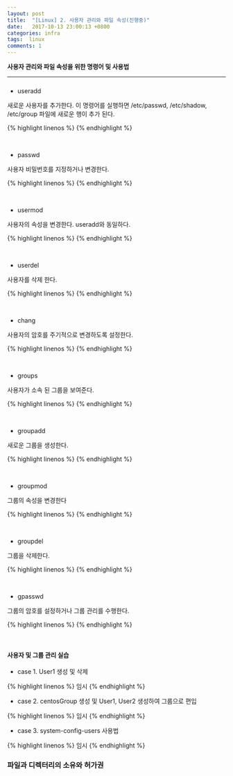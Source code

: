```yaml
---
layout: post
title:  "[Linux] 2. 사용자 관리와 파일 속성(진행중)"
date:   2017-10-13 23:00:13 +0800
categories: infra
tags:  linux
comments: 1
---
```


**사용자 관리와 파일 속성을 위한 명령어 및 사용법**

---


### 

#### 

* useradd

새로운 사용자를 추가한다. 이 명령어를 실행하면 /etc/passwd, /etc/shadow, /etc/group 파일에 새로운 행이 추가 된다.

{% highlight linenos %}
{% endhighlight %}

<br>

* passwd

사용자 비밀번호를 지정하거나 변경한다.

{% highlight linenos %}
{% endhighlight %}

<br>

* usermod

사용자의 속성을 변경한다. useradd와 동일하다.

{% highlight linenos %}
{% endhighlight %}

<br>

* userdel

사용자를 삭제 한다.

{% highlight linenos %}
{% endhighlight %}

<br>

* chang

사용자의 암호를 주기적으로 변경하도록 설정한다.

{% highlight linenos %}
{% endhighlight %}

<br>

* groups

사용자가 소속 된 그룹을 보여준다.

{% highlight linenos %}
{% endhighlight %}

<br>

* groupadd 

새로운 그룹을 생성한다.

{% highlight linenos %}
{% endhighlight %}

<br>

* groupmod

그룹의 속성을 변경한다

{% highlight linenos %}
{% endhighlight %}

<br>

* groupdel

그룹을 삭제한다.

{% highlight linenos %}
{% endhighlight %}

<br>

* gpasswd

그룹의 암호를 설정하거나 그룹 관리를 수행한다.

{% highlight linenos %}
{% endhighlight %}

<br>

#### 사용자 및 그룹 관리 실습

* case 1. User1 생성 및 삭제

{% highlight linenos %}
임시
{% endhighlight %}

* case 2. centosGroup 생성 및 User1, User2 생성하여 그룹으로 편입


{% highlight linenos %}
임시
{% endhighlight %}

* case 3. system-config-users 사용법

{% highlight linenos %}
임시
{% endhighlight %}

### 파일과 디렉터리의 소유와 허가권




